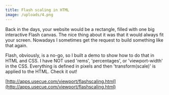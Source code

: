 ```yaml
---
title: Flash scaling in HTML
image: /uploads/4.png
---
```



Back in the days, your website would be a rectangle, filled with one big interactive Flash canvas. The nice thing about it was that it would always fit your screen. Nowadays I sometimes get the request to build something like that again.

Flash, obviously, is a no-go, so I built a demo to show how to do that in HTML and CSS. I have NOT used 'rems', 'percentages', or 'viewport-width' in the CSS. Everything is defined in pixels and then 'transform(scale)' is applied to the HTML. Check it out!

[http://apps.usecue.com/viewport/flashscaling.html](http://apps.usecue.com/viewport/flashscaling.html)